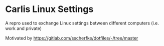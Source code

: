 # Carlis Linux Settings
A repro used to exchange Linux settings between different computers (i.e. work and private)

Motivated by https://gitlab.com/sscherfke/dotfiles/-/tree/master
